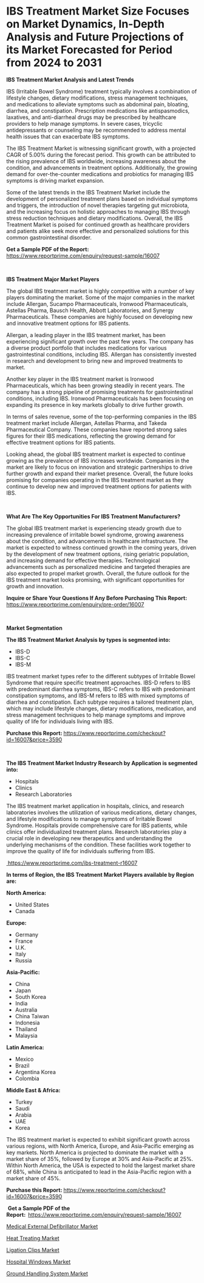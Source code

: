 <p><h1>IBS Treatment Market Size Focuses on Market Dynamics, In-Depth Analysis and Future Projections of its Market Forecasted for Period from 2024 to 2031</h1></p><p><strong>IBS Treatment Market Analysis and Latest Trends</strong></p>
<p><p>IBS (Irritable Bowel Syndrome) treatment typically involves a combination of lifestyle changes, dietary modifications, stress management techniques, and medications to alleviate symptoms such as abdominal pain, bloating, diarrhea, and constipation. Prescription medications like antispasmodics, laxatives, and anti-diarrheal drugs may be prescribed by healthcare providers to help manage symptoms. In severe cases, tricyclic antidepressants or counseling may be recommended to address mental health issues that can exacerbate IBS symptoms.</p><p>The IBS Treatment Market is witnessing significant growth, with a projected CAGR of 5.00% during the forecast period. This growth can be attributed to the rising prevalence of IBS worldwide, increasing awareness about the condition, and advancements in treatment options. Additionally, the growing demand for over-the-counter medications and probiotics for managing IBS symptoms is driving market expansion.</p><p>Some of the latest trends in the IBS Treatment Market include the development of personalized treatment plans based on individual symptoms and triggers, the introduction of novel therapies targeting gut microbiota, and the increasing focus on holistic approaches to managing IBS through stress reduction techniques and dietary modifications. Overall, the IBS Treatment Market is poised for continued growth as healthcare providers and patients alike seek more effective and personalized solutions for this common gastrointestinal disorder.</p></p>
<p><strong>Get a Sample PDF of the Report:&nbsp;</strong> <a href="https://www.reportprime.com/enquiry/request-sample/16007">https://www.reportprime.com/enquiry/request-sample/16007</a></p>
<p>&nbsp;</p>
<p><strong>IBS Treatment Major Market Players</strong></p>
<p><p>The global IBS treatment market is highly competitive with a number of key players dominating the market. Some of the major companies in the market include Allergan, Sucampo Pharmaceuticals, Ironwood Pharmaceuticals, Astellas Pharma, Bausch Health, Abbott Laboratories, and Synergy Pharmaceuticals. These companies are highly focused on developing new and innovative treatment options for IBS patients.</p><p>Allergan, a leading player in the IBS treatment market, has been experiencing significant growth over the past few years. The company has a diverse product portfolio that includes medications for various gastrointestinal conditions, including IBS. Allergan has consistently invested in research and development to bring new and improved treatments to market.</p><p>Another key player in the IBS treatment market is Ironwood Pharmaceuticals, which has been growing steadily in recent years. The company has a strong pipeline of promising treatments for gastrointestinal conditions, including IBS. Ironwood Pharmaceuticals has been focusing on expanding its presence in key markets globally to drive further growth.</p><p>In terms of sales revenue, some of the top-performing companies in the IBS treatment market include Allergan, Astellas Pharma, and Takeda Pharmaceutical Company. These companies have reported strong sales figures for their IBS medications, reflecting the growing demand for effective treatment options for IBS patients.</p><p>Looking ahead, the global IBS treatment market is expected to continue growing as the prevalence of IBS increases worldwide. Companies in the market are likely to focus on innovation and strategic partnerships to drive further growth and expand their market presence. Overall, the future looks promising for companies operating in the IBS treatment market as they continue to develop new and improved treatment options for patients with IBS.</p></p>
<p>&nbsp;</p>
<p><strong>What Are The Key Opportunities For IBS Treatment Manufacturers?</strong></p>
<p><p>The global IBS treatment market is experiencing steady growth due to increasing prevalence of irritable bowel syndrome, growing awareness about the condition, and advancements in healthcare infrastructure. The market is expected to witness continued growth in the coming years, driven by the development of new treatment options, rising geriatric population, and increasing demand for effective therapies. Technological advancements such as personalized medicine and targeted therapies are also expected to propel market growth. Overall, the future outlook for the IBS treatment market looks promising, with significant opportunities for growth and innovation.</p></p>
<p><strong>Inquire or Share Your Questions If Any Before Purchasing This Report:</strong> <a href="https://www.reportprime.com/enquiry/pre-order/16007">https://www.reportprime.com/enquiry/pre-order/16007</a></p>
<p>&nbsp;</p>
<p><strong>Market Segmentation</strong></p>
<p><strong>The IBS Treatment Market Analysis by types is segmented into:</strong></p>
<p><ul><li>IBS-D</li><li>IBS-C</li><li>IBS-M</li></ul></p>
<p><p>IBS treatment market types refer to the different subtypes of Irritable Bowel Syndrome that require specific treatment approaches. IBS-D refers to IBS with predominant diarrhea symptoms, IBS-C refers to IBS with predominant constipation symptoms, and IBS-M refers to IBS with mixed symptoms of diarrhea and constipation. Each subtype requires a tailored treatment plan, which may include lifestyle changes, dietary modifications, medication, and stress management techniques to help manage symptoms and improve quality of life for individuals living with IBS.</p></p>
<p><strong>Purchase this Report:&nbsp;</strong><a href="https://www.reportprime.com/checkout?id=16007&price=3590">https://www.reportprime.com/checkout?id=16007&price=3590</a></p>
<p>&nbsp;</p>
<p><strong>The IBS Treatment Market Industry Research by Application is segmented into:</strong></p>
<p><ul><li>Hospitals</li><li>Clinics</li><li>Research Laboratories</li></ul></p>
<p><p>The IBS treatment market application in hospitals, clinics, and research laboratories involves the utilization of various medications, dietary changes, and lifestyle modifications to manage symptoms of Irritable Bowel Syndrome. Hospitals provide comprehensive care for IBS patients, while clinics offer individualized treatment plans. Research laboratories play a crucial role in developing new therapeutics and understanding the underlying mechanisms of the condition. These facilities work together to improve the quality of life for individuals suffering from IBS.</p></p>
<p><a href="https://www.reportprime.com/ibs-treatment-r16007">&nbsp;https://www.reportprime.com/ibs-treatment-r16007</a></p>
<p><strong>In terms of Region, the IBS Treatment Market Players available by Region are:</strong></p>
<p>
    <p> <strong> North America: </strong>
        <ul>
            <li>United States</li>
            <li>Canada</li>
        </ul>
        </p> 
    <p> <strong> Europe: </strong>
        <ul>
            <li>Germany</li>
            <li>France</li>
            <li>U.K.</li>
            <li>Italy</li>
            <li>Russia</li>
        </ul>
        </p> 
    <p> <strong> Asia-Pacific: </strong>
        <ul>
            <li>China</li>
            <li>Japan</li>
            <li>South Korea</li>
            <li>India</li>
            <li>Australia</li>
            <li>China Taiwan</li>
            <li>Indonesia</li>
            <li>Thailand</li>
            <li>Malaysia</li>
        </ul>
        </p> 
    <p> <strong> Latin America: </strong>
        <ul>
            <li>Mexico</li>
            <li>Brazil</li>
            <li>Argentina Korea</li>
            <li>Colombia</li>
        </ul>
        </p> 
    <p> <strong> Middle East & Africa: </strong>
        <ul>
            <li>Turkey</li>
            <li>Saudi</li>
            <li>Arabia</li>
            <li>UAE</li>
            <li>Korea</li>
        </ul>
    </p>
    </p>
<p><p>The IBS treatment market is expected to exhibit significant growth across various regions, with North America, Europe, and Asia-Pacific emerging as key markets. North America is projected to dominate the market with a market share of 35%, followed by Europe at 30% and Asia-Pacific at 25%. Within North America, the USA is expected to hold the largest market share of 68%, while China is anticipated to lead in the Asia-Pacific region with a market share of 45%.</p></p>
<p><strong>Purchase this Report: </strong><a href="https://www.reportprime.com/checkout?id=16007&price=3590">https://www.reportprime.com/checkout?id=16007&price=3590</a></p>
<p>&nbsp;<strong>Get a Sample PDF of the Report:&nbsp;&nbsp;</strong><a href="https://www.reportprime.com/enquiry/request-sample/16007">https://www.reportprime.com/enquiry/request-sample/16007</a></p>
<p><strong></strong></p>
<p><p><a href="https://medium.com/@jewelmohr25/medical-external-defibrillator-market-share-size-trends-industry-analysis-report-by-application-6573bfe0c9b4">Medical External Defibrillator Market</a></p><p><a href="https://github.com/trameciabutler45/Market-Research-Report-List-1/blob/main/heat-treating-market.md">Heat Treating Market</a></p><p><a href="https://medium.com/@norchellecan/ligation-clips-market-outlook-and-forecast-from-2024-to-2031-f4034899074d">Ligation Clips Market</a></p><p><a href="https://medium.com/@charityrice1939/hospital-windows-market-size-growth-trends-statistics-forecasts-2024-2031-26704554c207">Hospital Windows Market</a></p><p><a href="https://github.com/JosephMorgnlvXXff/Market-Research-Report-List-1/blob/main/ground-handling-system-market.md">Ground Handling System Market</a></p></p>